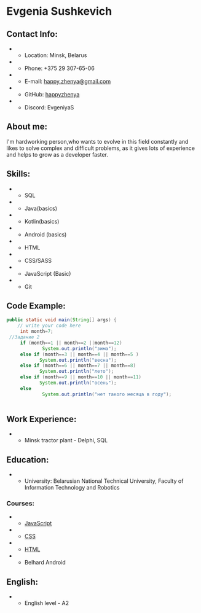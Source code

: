 # Evgenia Sushkevich 


## Contact Info:

- * Location: Minsk, Belarus
- * Phone: +375 29 307-65-06
- * E-mail: happy.zhenya@gmail.com
- * GitHub: [happyzhenya](https://github.com/happyzhenya)
- * Discord: EvgeniyaS

## About me:

I'm hardworking person,who wants to evolve in this field constantly and likes to solve complex and difficult problems, as it gives lots of experience and helps to grow as a developer faster. 

## Skills:


- * SQL
- * Java(basics)
- * Kotlin(basics) 
- * Android (basics)
- * HTML
- * CSS/SASS
- * JavaScript (Basic)
- * Git

## Code Example:

```java
public static void main(String[] args) {
	// write your code here
     int month=7;
 //Задание 2
     if (month==1 || month==2 ||month==12)
             System.out.println("зима");
     else if (month==3 || month==4 || month==5 )
            System.out.println("весна");
     else if (month==6 || month==7 || month==8)
            System.out.println("лето");
     else if (month==9 || month==10 || month==11)
            System.out.println("осень");
     else
             System.out.println("нет такого месяца в году");
 
```

## Work Experience:

- * Minsk tractor plant - Delphi, SQL

## Education:

- * University: Belarusian National Technical University, Faculty of Information Technology and Robotics 

### Courses:
- * [JavaScript](https://learn.javascript.ru/)
- * [CSS](https://ru.code-basics.com/languages/css)
- * [HTML](https://ru.code-basics.com/languages/html)
- * Belhard Android

        
## English:

- * English level - A2 